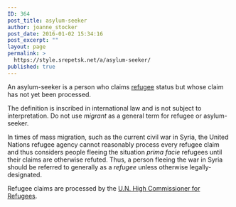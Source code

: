 ```yaml
---
ID: 364
post_title: asylum-seeker
author: joanne_stocker
post_date: 2016-01-02 15:34:16
post_excerpt: ""
layout: page
permalink: >
  https://style.srepetsk.net/a/asylum-seeker/
published: true
---
```

An asylum-seeker is a person who claims <a href="https://style.srepetsk.net/r/refugee/">refugee</a> status but whose claim has not yet been processed.

The definition is inscribed in international law and is not subject to interpretation. Do not use <em>migrant</em> as a general term for refugee or asylum-seeker.

In times of mass migration, such as the current civil war in Syria, the United Nations refugee agency cannot reasonably process every refugee claim and thus considers people fleeing the situation <em>prima facie</em> refugees until their claims are otherwise refuted. Thus, a person fleeing the war in Syria should be referred to generally as a <em>refugee</em> unless otherwise legally-designated.

Refugee claims are processed by the <a href="https://style.srepetsk.net/u/u-n-high-commissioner-for-refugees/">U.N. High Commissioner for Refugees</a>.